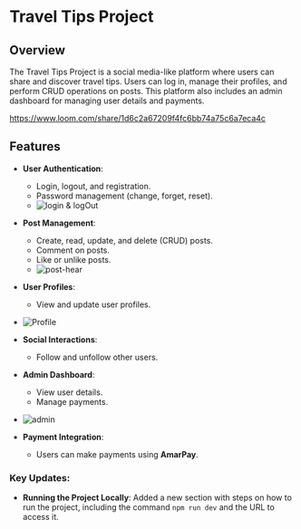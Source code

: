 # Travel Tips Project

## Overview 

The Travel Tips Project is a social media-like platform where users can share and discover travel tips. Users can log in, manage their profiles, and perform CRUD operations on posts. This platform also includes an admin dashboard for managing user details and payments.

 https://www.loom.com/share/1d6c2a67209f4fc6bb74a75c6a7eca4c

## Features

- **User Authentication**:
  - Login, logout, and registration.
  - Password management (change, forget, reset).
  - ![login & logOut](https://i.ibb.co/nkMhRCd/login-and-log-Out.png)
- **Post Management**:
  - Create, read, update, and delete (CRUD) posts.
  - Comment on posts.
  - Like or unlike posts.
  - ![post-hear](https://i.ibb.co/Pmr7JYQ/post.png)
- **User Profiles**:
  - View and update user profiles.
 - ![Profile](https://i.ibb.co/7kfKxXF/profile.png)
- **Social Interactions**:
  - Follow and unfollow other users.

- **Admin Dashboard**:
   - View user details.
  - Manage payments.
 - ![admin](https://i.ibb.co/mHgznNr/admin.png)
- **Payment Integration**:
  - Users can make payments using **AmarPay**.

### Key Updates:

- **Running the Project Locally**: Added a new section with steps on how to run the project, including the command `npm run dev` and the URL to access it.
